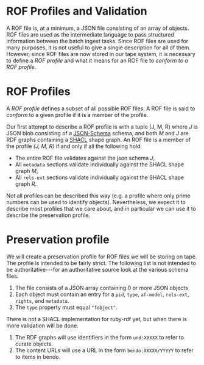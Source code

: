 ROF Profiles and Validation
===========================

A ROF file is, at a minimum, a JSON file consisting of an array of objects.
ROF files are used as the intermediate language to pass structured information between the batch ingest tasks.
Since ROF files are used for many purposes, it is not useful to give a single description for all of them.
However, since ROF files are now stored in our tape system, it is necessary to define a *ROF profile* and what it means for an ROF file to *conform to a ROF profile*.

# ROF Profiles

A *ROF profile* defines a subset of all possible ROF files.
A ROF file is said to *conform* to a given profile if it is a member of the profile.

Our first attempt to describe a ROF profile is with a tuple (J, M, R)
where *J* is JSON blob consisting of a [JSON-Schema](http://json-schema.org/) schema,
and both *M* and *J* are RDF graphs containing a [SHACL](https://www.w3.org/TR/shacl/) shape graph.
An ROF file is a member of the profile *(J, M, R)* if and only if all the following hold:

 * The entire ROF file validates against the json schema *J*,
 * All `metadata` sections validate individually against the SHACL shape graph *M*,
 * All `rels-ext` sections validate individually against the SHACL shape graph *R*.

Not all profiles can be described this way (e.g. a profile where only prime numbers can be used to identify objects).
Nevertheless, we expect it to describe most profiles that we care about, and in particular we can use it to describe the preservation profile.

# Preservation profile

We will create a preservation profile for ROF files we will be storing on tape.
The profile is intended to be fairly strict.
The following list is not intended to be authoritative---for an authoritative source look at the various schema files.

 1. The file consists of a JSON array containing 0 or more JSON objects
 1. Each object must contain an entry for a `pid`, `type`, `af-model`, `rels-ext`, `rights`, and `metadata`.
 1. The `type` property must equal `"fobject"`.
 
There is not a SHACL implementation for ruby-rdf yet, but when there is more validation will be done.

 1. The RDF graphs will use identifiers in the form `und:XXXXX` to refer to curate objects.
 1. The content URLs will use a URL in the form `bendo:XXXXX/YYYYY` to refer to items in bendo.
